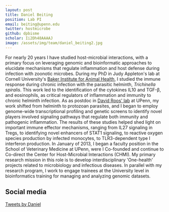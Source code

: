 ```yaml
---
layout: post
title: Daniel Beiting
position: Lab PI
email: beiting@upenn.edu
twitter: hostmicrobe
github: dpbisme
scholar: Ii2Dh48AAAAJ
image: /assets/img/team/daniel_beiting2.jpg
---
```


For nearly 20 years I have studied host-microbial interactions, with a primary focus on leveraging genomic and bioinformatic approaches to elucidate mechanisms that regulate inflammation and host defense during infection with zoonotic microbes. During my PhD in Judy Appleton's lab at Cornell University's [Baker Institute for Animal Health](https://www.vet.cornell.edu/departments-centers-and-institutes/baker-institute), I studied the immune response during chronic infection with the parasitic helminth, *Trichinella spiralis*.  This work led to the identification of the cytokines IL10 and TGF-β, and eosinophils, as critical regulators of inflammation and immunity to chronic helminth infection. As as postdoc in [David Roos' lab](https://live-sas-bio.pantheon.sas.upenn.edu/people/david-s-roos) at UPenn, my work shifted from helminth to protozoan parasites, and I began to employ genome-wide transcriptional profiling and genetic screens to identify novel players involved signaling pathways that regulate both immunity and pathogenic inflammation. The results of these studies helped shed light on important immune effector mechanisms, ranging from IL27 signaling in Tregs, to identifying novel enhancers of STAT1 signaling, to reactive oxygen species production by infected monocytes, to TLR3-dependent type I interferon production. In January of 2013, I began a faculty position in the School of Veterinary Medicine at UPenn, were I Co-founded and continue to Co-direct the Center for Host-Microbial Interactions (CHMI). My primary research mission in this role is to develop interdisciplinary 'One-health' projects related to microbiology and infectious diseases. In parallel with my research program, I work to engage trainees at the University level in bioinformatics training for managing and analyzing genomic datasets.

## Social media
<a class="twitter-timeline" data-width="600" data-height="600" href="https://twitter.com/hostmicrobe?ref_src=twsrc%5Etfw">Tweets by Daniel</a> <script async src="https://platform.twitter.com/widgets.js" charset="utf-8"></script>
